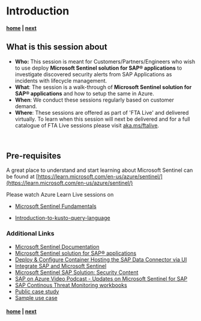 # Introduction

#### [home](./introduction.md)  | [next](./MicrosoftSentinel.md)


## What is this session about


* **Who:** This session is meant for Customers/Partners/Engineers who wish to use deploy **Microsoft Sentinel solution for SAP® applications** to investigate discovered security alerts from SAP Applications as incidents with lifecycle management.
* **What**: The session is a walk-through of **Microsoft Sentinel solution for SAP® applications** and how to setup  the same in Azure.
* **When**: We conduct these sessions regularly based on customer demand. 
* **Where**: These sessions are offered as part of 'FTA Live' and delivered virtually. To learn when this session will next be delivered and for a full catalogue of FTA Live sessions please visit [aka.ms/ftalive](https://aka.ms/ftalive).
</br>

## Pre-requisites
A great place to understand and start learning about Microsoft Sentinel can be found at [https://learn.microsoft.com/en-us/azure/sentinel/](https://learn.microsoft.com/en-us/azure/sentinel/)

Please watch Azure Learn Live sessions on 
- [Microsoft Sentinel Fundamentals](https://learn.microsoft.com/en-us/shows/learn-live/fasttrack-for-azure-season-2-ep15-microsoft-sentinel-fundamentals)

- [Introduction-to-kusto-query-language](https://learn.microsoft.com/en-us/shows/learn-live/fasttrack-for-azure-season-2-ep16-introduction-to-kusto-query-language)

### Additional Links

- [Microsoft Sentinel Documentation](https://learn.microsoft.com/en-us/azure/sentinel/)
- [Microsoft Sentinel solution for SAP® applications](https://learn.microsoft.com/en-us/azure/sentinel/sap/deployment-overview)
- [Deploy & Configure Container Hosting the SAP Data Connector via UI](https://www.youtube.com/watch?v=bg0vmUvcQ5Q)
- [Integrate SAP and Microsoft Sentinel](https://docs.microsoft.com/en-us/azure/sentinel/sap-deploy-solution)
- [Microsoft Sentinel SAP Solution: Security Content](https://docs.microsoft.com/en-us/azure/sentinel/sap-solution-security-content)
- [SAP on Azure Video Podcast - Updates on Microsoft Sentinel for SAP](https://youtu.be/mn0kqpxitsQ)
- [SAP Continous Threat Monitoring workbooks](https://techcommunity.microsoft.com/t5/microsoft-sentinel-blog/microsoft-sentinel-sap-continuous-threat-monitoring-workbooks/ba-p/3015630)
- [Public case study](https://www.microsoft.com/insidetrack/blog/protecting-microsofts-sap-workload-with-microsoft-sentinel/)
- [Sample use case](https://blogs.sap.com/2022/03/14/microsoft-sentinel-and-logic-apps-can-be-the-guardians-of-sap-security-operations-secops/)
#### [home](./introduction.md)  | [next](./MicrosoftSentinel.md)
